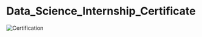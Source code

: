 # Data_Science_Internship_Certificate

![Certification](https://github.com/ZakeerS/Data_Science_Internship_Certificate/issues/1#issue-1802050314)
